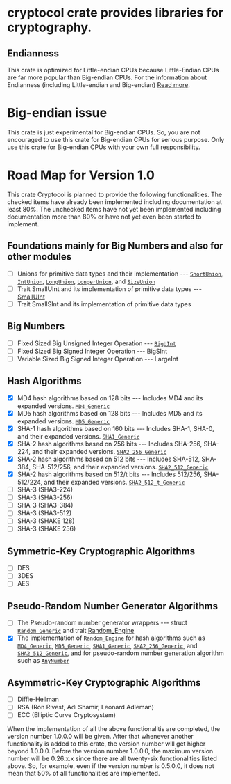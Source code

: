 # cryptocol crate provides libraries for cryptography.

## Endianness
This crate is optimized for Little-endian CPUs because Little-Endian CPUs
are far more popular than Big-endian CPUs. For the information about
Endianness (including Little-endian and Big-endian)
[Read more](https://en.wikipedia.org/wiki/Endianness).

# Big-endian issue
This crate is just experimental for Big-endian CPUs. So, you are not
encouraged to use this crate for Big-endian CPUs for serious purpose.
Only use this crate for Big-endian CPUs with your own full responsibility.

# Road Map for Version 1.0
This crate Cryptocol is planned to provide the following functionalities.
The checked items have already been implemented including documentation
at least 80%. The unchecked items have not yet been implemented including
documentation more than 80% or have not yet even been started to implement.

## Foundations mainly for Big Numbers and also for other modules
- [ ] Unions for primitive data types and their implementation ---
    [`ShortUnion`](number/small_int_unions/union.ShortUnion.html#union.ShortUnion),
    [`IntUnion`](number/small_int_unions/union.IntUnion.html#union.IntUnion),
    [`LongUnion`](number/small_int_unions/union.LongUnion.html#union.LongUnion),
    [`LongerUnion`](number/small_int_unions/union.LongerUnion.html#union.LongerUnion),
    and
    [`SizeUnion`](number/small_int_unions/union.SizeUnion.html#union.SizeUnion)
- [ ] Trait SmallUInt and its implementation of primitive data types ---
    [SmallUInt](number/small_uint/trait.SmallUInt.html#trait.SmallUInt)
- [ ] Trait SmallSInt and its implementation of primitive data types

## Big Numbers
- [ ] Fixed Sized Big Unsigned Integer Operation ---
    [`BigUInt`](number/big_uint/struct.BigUInt.html#struct.BigUInt)
- [ ] Fixed Sized Big Signed Integer Operation --- BigSInt
- [ ] Variable Sized Big Signed Integer Operation --- LargeInt

## Hash Algorithms
- [X] MD4 hash algorithms based on 128 bits
    --- Includes MD4 and its expanded versions.
    [`MD4_Generic`](hash/md4/struct.MD4_Generic.html#struct.MD4_Generic)
- [X] MD5 hash algorithms based on 128 bits
    --- Includes MD5 and its expanded versions.
    [`MD5_Generic`](hash/md5/struct.MD5_Generic.html#struct.MD5_Generic)
- [X] SHA-1 hash algorithms based on 160 bits
    --- Includes SHA-1, SHA-0, and their expanded versions.
    [`SHA1_Generic`](hash/sha1/struct.SHA1_generic.html#struct.SHA1_generic)
- [X] SHA-2 hash algorithms based on 256 bits
    --- Includes SHA-256, SHA-224, and their expanded versions.
    [`SHA2_256_Generic`](hash/sha2_256/struct.SHA2_256_Generic.html#struct.SHA2_256_Generic)
- [X] SHA-2 hash algorithms based on 512 bits
    --- Includes SHA-512, SHA-384, SHA-512/256, and their expanded versions.
    [`SHA2_512_Generic`](hash/sha2_512/struct.SHA2_512_Generic.html#struct.SHA2_512_Generic)
- [X] SHA-2 hash algorithms based on 512/t bits
    --- Includes 512/256, SHA-512/224, and their expanded versions.
    [`SHA2_512_t_Generic`](hash/sha2_512_t/struct.SHA2_512_t_Generic.html#struct.SHA2_512_t_Generic)
- [ ] SHA-3 (SHA3-224)
- [ ] SHA-3 (SHA3-256)
- [ ] SHA-3 (SHA3-384)
- [ ] SHA-3 (SHA3-512)
- [ ] SHA-3 (SHAKE 128)
- [ ] SHA-3 (SHAKE 256)

## Symmetric-Key Cryptographic Algorithms
- [ ] DES
- [ ] 3DES
- [ ] AES

## Pseudo-Random Number Generator Algorithms
- [ ] The Pseudo-random number generator wrappers
    --- struct [`Random_Generic`](random/random/struct.Random_Generic.html#struct.Random_Generic)
    and trait
    [Random_Engine](random/trait_random_engine/trait.Random_Engine.html#trait.Random_Engine)
- [X] The implementation of `Random_Engine` for hash algorithms such as
    [`MD4_Generic`](hash/md4/struct.MD4_Generic.html#struct.MD4_Generic),
    [`MD5_Generic`](hash/md5/struct.MD5_Generic.html#struct.MD5_Generic),
    [`SHA1_Generic`](hash/sha1/struct.SHA1_generic.html#struct.SHA1_generic),
    [`SHA2_256_Generic`](hash/sha2_256/struct.SHA2_256_Generic.html#struct.SHA2_256_Generic), and
    [`SHA2_512_Generic`](hash/sha2_512/struct.SHA2_512_Generic.html#struct.SHA2_512_Generic),
    and for pseudo-random number generation algorithm such as
    [`AnyNumber`](random/any_number/struct.AnyNumber.html#struct.AnyNumber)

## Asymmetric-Key Cryptographic Algorithms
- [ ] Diffie-Hellman
- [ ] RSA (Ron Rivest, Adi Shamir, Leonard Adleman)
- [ ] ECC (Elliptic Curve Cryptosystem)

When the implementation of all the above functionalitis are completed,
the version number 1.0.0.0 will be given. After that whenever another
functionality is added to this crate, the version number will get higher
beyond 1.0.0.0. Before the version number 1.0.0.0, the maximum version
number will be 0.26.x.x since there are all twenty-six functionalities
listed above. So, for example, even if the version number is 0.5.0.0,
it does not mean that 50% of all functionalities are implemented.
